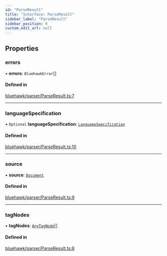 ```yaml
---
id: "ParseResult"
title: "Interface: ParseResult"
sidebar_label: "ParseResult"
sidebar_position: 0
custom_edit_url: null
---
```


## Properties

### errors

• **errors**: `BluehawkError`[]

#### Defined in

[bluehawk/parser/ParseResult.ts:7](https://github.com/krollins-mdb/Bluehawk/blob/0886b9526801a2b31a73b01fc05e9bdcbd23c69e/src/bluehawk/parser/ParseResult.ts#L7)

___

### languageSpecification

• `Optional` **languageSpecification**: [`LanguageSpecification`](LanguageSpecification.md)

#### Defined in

[bluehawk/parser/ParseResult.ts:10](https://github.com/krollins-mdb/Bluehawk/blob/0886b9526801a2b31a73b01fc05e9bdcbd23c69e/src/bluehawk/parser/ParseResult.ts#L10)

___

### source

• **source**: [`Document`](../classes/Document.md)

#### Defined in

[bluehawk/parser/ParseResult.ts:9](https://github.com/krollins-mdb/Bluehawk/blob/0886b9526801a2b31a73b01fc05e9bdcbd23c69e/src/bluehawk/parser/ParseResult.ts#L9)

___

### tagNodes

• **tagNodes**: [`AnyTagNode`](../modules.md#anytagnode)[]

#### Defined in

[bluehawk/parser/ParseResult.ts:8](https://github.com/krollins-mdb/Bluehawk/blob/0886b9526801a2b31a73b01fc05e9bdcbd23c69e/src/bluehawk/parser/ParseResult.ts#L8)
